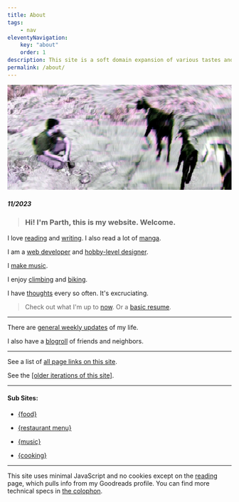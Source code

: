 ```yaml
---
title: About
tags:
    - nav
eleventyNavigation:
    key: "about"
    order: 1
description: This site is a soft domain expansion of various tastes and senses. An ongoing experiment. A garden of sorts.
permalink: /about/
---
```


<div class="activity-module mb-sm max-content-width slide-up-half-slow">
    <img src="/assets/img/babygoat.webp" class="face" alt="Parth in real life" />
    <title>Parth</title>
    <h5 class="mt-xs">11/2023</h5>
</div>

<blockquote class="blockquote-lilac"><h3>Hi! I'm Parth, this is my website. Welcome.</h3></blockquote> 

<p></p>

I love [reading](/reading) and [writing](/writing). I also read a lot of [manga](/manga).

I am a [web developer](/code) and [hobby-level designer](/design).

I [make music](/music).

I enjoy [climbing](/climbing) and [biking](/biking).

I have [thoughts](/thoughts) every so often. It's excruciating.

> Check out what I'm up to [now](/now). Or a [basic resume](/resume).

---

There are [general weekly updates](/weeknotes) of my life.

I also have a [blogroll](/blogroll) of friends and neighbors.

---

See a list of [all page links on this site](/linklist).

See the [[older iterations of this site]](/sitearchive).

---

#### Sub Sites:

- [{food}](https://food.parth.ninja)

- [{restaurant menu}](https://rasoi.parth.ninja)

- [{music}](https://music.parth.ninja)

- [{cooking}](https://cooks.parth.ninja/)

---

This site uses minimal JavaScript and no cookies except on the [reading](/reading) page, which pulls info from my Goodreads profile. You can find more technical specs in [the colophon](/colophon).

